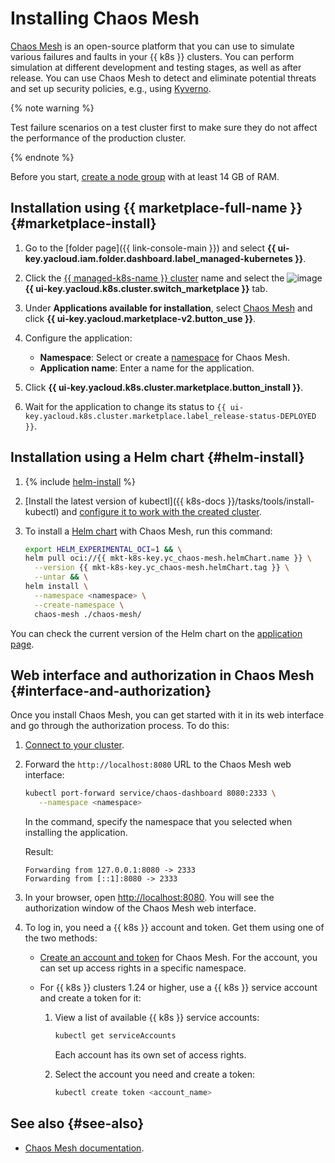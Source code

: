 # Installing Chaos Mesh


[Chaos Mesh](https://chaos-mesh.org/) is an open-source platform that you can use to simulate various failures and faults in your {{ k8s }} clusters. You can perform simulation at different development and testing stages, as well as after release. You can use Chaos Mesh to detect and eliminate potential threats and set up security policies, e.g., using [Kyverno](kyverno.md).

{% note warning %}

Test failure scenarios on a test cluster first to make sure they do not affect the performance of the production cluster.

{% endnote %}

Before you start, [create a node group](../node-group/node-group-create.md) with at least 14 GB of RAM.

## Installation using {{ marketplace-full-name }} {#marketplace-install}

1. Go to the [folder page]({{ link-console-main }}) and select **{{ ui-key.yacloud.iam.folder.dashboard.label_managed-kubernetes }}**.
1. Click the [{{ managed-k8s-name }} cluster](../../concepts/index.md#kubernetes-cluster) name and select the ![image](../../../_assets/console-icons/shopping-cart.svg) **{{ ui-key.yacloud.k8s.cluster.switch_marketplace }}** tab.
1. Under **Applications available for installation**, select [Chaos Mesh](/marketplace/products/yc/chaos-mesh) and click **{{ ui-key.yacloud.marketplace-v2.button_use }}**.
1. Configure the application:

   * **Namespace**: Select or create a [namespace](../../concepts/index.md#namespace) for Chaos Mesh.
   * **Application name**: Enter a name for the application.

1. Click **{{ ui-key.yacloud.k8s.cluster.marketplace.button_install }}**.
1. Wait for the application to change its status to `{{ ui-key.yacloud.k8s.cluster.marketplace.label_release-status-DEPLOYED }}`.

## Installation using a Helm chart {#helm-install}

1. {% include [helm-install](../../../_includes/managed-kubernetes/helm-install.md) %}

1. [Install the latest version of kubectl]({{ k8s-docs }}/tasks/tools/install-kubectl) and [configure it to work with the created cluster](../connect/index.md#kubectl-connect).

1. To install a [Helm chart](https://helm.sh/docs/topics/charts/) with Chaos Mesh, run this command:

   ```bash
   export HELM_EXPERIMENTAL_OCI=1 && \
   helm pull oci://{{ mkt-k8s-key.yc_chaos-mesh.helmChart.name }} \
     --version {{ mkt-k8s-key.yc_chaos-mesh.helmChart.tag }} \
     --untar && \
   helm install \
     --namespace <namespace> \
     --create-namespace \
     chaos-mesh ./chaos-mesh/
   ```

You can check the current version of the Helm chart on the [application page](/marketplace/products/yc/chaos-mesh#docker-images).

## Web interface and authorization in Chaos Mesh {#interface-and-authorization}

Once you install Chaos Mesh, you can get started with it in its web interface and go through the authorization process. To do this:

1. [Connect to your cluster](../connect/index.md#kubectl-connect).
1. Forward the `http://localhost:8080` URL to the Chaos Mesh web interface:

   ```bash
   kubectl port-forward service/chaos-dashboard 8080:2333 \
      --namespace <namespace>
   ```

   In the command, specify the namespace that you selected when installing the application.

   Result:

   ```text
   Forwarding from 127.0.0.1:8080 -> 2333
   Forwarding from [::1]:8080 -> 2333
   ```

1. In your browser, open [http://localhost:8080](http://localhost:8080). You will see the authorization window of the Chaos Mesh web interface.
1. To log in, you need a {{ k8s }} account and token. Get them using one of the two methods:

   * [Create an account and token](https://chaos-mesh.org/docs/manage-user-permissions/) for Chaos Mesh. For the account, you can set up access rights in a specific namespace.
   * For {{ k8s }} clusters 1.24 or higher, use a {{ k8s }} service account and create a token for it:

      1. View a list of available {{ k8s }} service accounts:

         ```bash
         kubectl get serviceAccounts
         ```

         Each account has its own set of access rights.

      1. Select the account you need and create a token:

         ```bash
         kubectl create token <account_name>
         ```

## See also {#see-also}

* [Chaos Mesh documentation](https://chaos-mesh.org/docs/).
